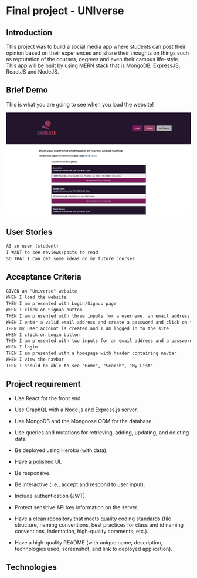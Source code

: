 # Final project - UNIverse

## Introduction

This project was to build a social media app where students can post their opinion based on their experiences and share their thoughts on things such as reptutation of the courses, degrees and even their campus life-style. This app will be built by using MERN stack that is MongoDB, ExpressJS, ReactJS and NodeJS.


## Brief Demo

This is what you are going to see when you load the website!

![The view of website log](./client/src/Assets/webpage.png)


## User Stories

```md
AS an user (student)
I WANT to see reviews/posts to read
SO THAT I can get some ideas on my future courses
```

## Acceptance Criteria

```md
GIVEN an "Universe" website
WHEN I load the website
THEN I am presented with Login/Signup page
WHEN I click on Signup button
THEN I am presented with three inputs for a username, an email address, and a password, and a signup button
WHEN I enter a valid email address and create a password and click on the signup button
THEN my user account is created and I am logged in to the site
WHEN I click on Login button
THEN I am presented with two inputs for an email address and a password and login button
WHEN I login
THEN I am presented with a homepage with header containing navbar
WHEN I view the navbar
THEN I should be able to see "Home", "Search", "My List"

```

## Project requirement

* Use React for the front end.

* Use GraphQL with a Node.js and Express.js server.

* Use MongoDB and the Mongoose ODM for the database.

* Use queries and mutations for retrieving, adding, updating, and deleting data.

* Be deployed using Heroku (with data).

* Have a polished UI.

* Be responsive.

* Be interactive (i.e., accept and respond to user input).

* Include authentication (JWT).

* Protect sensitive API key information on the server.

* Have a clean repository that meets quality coding standards (file structure, naming conventions, best practices for class and id naming conventions, indentation, high-quality comments, etc.).

* Have a high-quality README (with unique name, description, technologies used, screenshot, and link to deployed application).

## Technologies 

